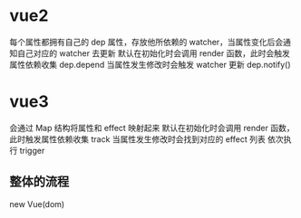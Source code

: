 # vue2

每个属性都拥有自己的 dep 属性，存放他所依赖的 watcher，当属性变化后会通知自己对应的 watcher 去更新
默认在初始化时会调用 render 函数，此时会触发属性依赖收集 dep.depend
当属性发生修改时会触发 watcher 更新 dep.notify()

# vue3

会通过 Map 结构将属性和 effect 映射起来
默认在初始化时会调用 render 函数，此时触发属性依赖收集 track
当属性发生修改时会找到对应的 effect 列表 依次执行 trigger

## 整体的流程

new Vue(dom)
